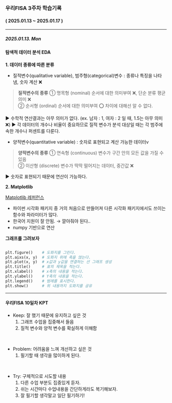 ### 우리FISA 3주차 학습기록
#### ( 2025.01.13 ~ 2025.01.17 )
***
##### 2025.01.13. Mon

#### 탐색적 데이터 분석 EDA

**1. 데이터 종류에 따른 분류**

- 질적변수(qualitative variable), 범주형(categorical)변수 :
종류나 특징을 나타냄, 숫자 계산 ❌

> **질적변수의 종류**
① 명목형 (nominal)
    순서에 대한 의미부여 ❌, 단순 분류
    평균 의미 ❌
    <br>
② 순서형 (ordinal)
 순서에 대한 의미부여 ⭕
 차이에 대해선 알 수 없다.

▶ 수학적 연산결과는 아무 의미가 없다. (ex. 남자 : 1, 여자 : 2 일 때, 1.5는 아무 의미 ❌)
▶ 각 데이터의 개수나 비율이 중요하므로 질적 변수가 분석 대상일 때는 각 범주에 속한 개수나 퍼센트를 다룬다.

- 양적변수(quantitative variable) : 숫자로 표현되고 계산 가능한 데이터v

> **양적변수의 종류**
① 연속형 (continuous)
    변수가 구간 안의 모든 값을 가질 수 있음
    <br>
② 이산형 (discrete)
 변수가 딱딱 떨어지는 데이터, 중간값 ❌

▶ 숫자로 표현되기 때문에 연산이 가능하다.

**2. Matplotlib**

[Matplotlib 레퍼런스](https://matplotlib.org/stable/api/index)

- 파이썬 시각화 패키지 중 거의 처음으로 만들어져 다른 시각화 패키지에서도 쓰이는 함수와 파라미터가 많다.
- 한국어 지원이 잘 안됨. → 깔아줘야 된다..
- numpy 기반으로 연산

**그래프를 그려보자**

``` python

plt.figure()    # 도화지를 그린다.
plt.aixs(x, y)  # 도화지 위에 축을 얹는다.
plt.plot(x, y)  # x값과 y값을 연결하는 선 그래프 생성
plt.title()     # 표의 제목을 적는다.
plt.xlabel()    # x축의 내용을 적는다.
plt.ylabel()    # Y축의 내용을 적는다.
plt.legend()    # 범례를 표시한다.
plt.show()      # 위 내용까지 도화지를 공유

```


***
#### 우리FISA 10일차 KPT

- Keep: 잘 했기 때문에 유지하고 싶은 것
    1. 그래프 수업을 집중해서 들음
    2. 질적 변수와 양적 변수를 확실하게 이해함

<br>

- Problem: 어려움을 느껴 개선하고 싶은 것
    1. 필기할 때 생각을 많이하게 된다.

<br>

- Try: 구체적으로 시도할 내용
    1. 다른 수업 부분도 집중있게 듣자.
    2. 쉬는 시간마다 수업내용을 간단하게라도 복기해보자.
    3. 잘 필기할 생각말고 일단 필기하기!